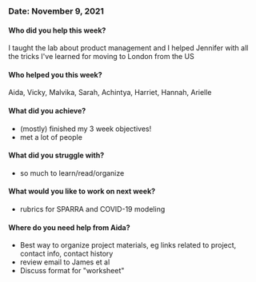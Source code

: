 ### Date: November 9, 2021

#### Who did you help this week?

I taught the lab about product management and I helped Jennifer with all the tricks I've learned for moving to London from the US

#### Who helped you this week?

Aida, Vicky, Malvika, Sarah, Achintya, Harriet, Hannah, Arielle

#### What did you achieve?

* (mostly) finished my 3 week objectives! 
* met a lot of people

#### What did you struggle with?

* so much to learn/read/organize

#### What would you like to work on next week?

* rubrics for SPARRA and COVID-19 modeling 

#### Where do you need help from Aida?

* Best way to organize project materials, eg links related to project, contact info, contact history
* review email to James et al
* Discuss format for "worksheet"
